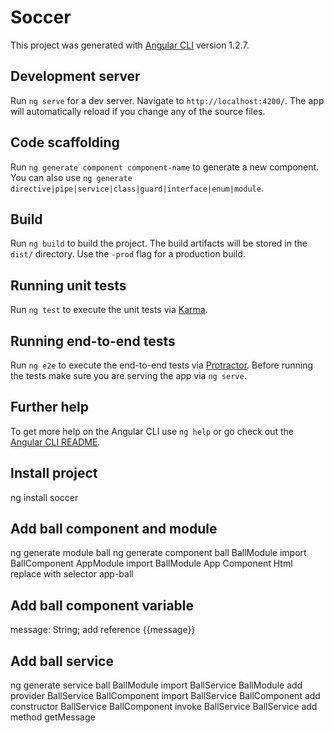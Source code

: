 # Soccer

This project was generated with [Angular CLI](https://github.com/angular/angular-cli) version 1.2.7.

## Development server

Run `ng serve` for a dev server. Navigate to `http://localhost:4200/`. The app will automatically reload if you change any of the source files.

## Code scaffolding

Run `ng generate component component-name` to generate a new component. You can also use `ng generate directive|pipe|service|class|guard|interface|enum|module`.

## Build

Run `ng build` to build the project. The build artifacts will be stored in the `dist/` directory. Use the `-prod` flag for a production build.

## Running unit tests

Run `ng test` to execute the unit tests via [Karma](https://karma-runner.github.io).

## Running end-to-end tests

Run `ng e2e` to execute the end-to-end tests via [Protractor](http://www.protractortest.org/).
Before running the tests make sure you are serving the app via `ng serve`.

## Further help

To get more help on the Angular CLI use `ng help` or go check out the [Angular CLI README](https://github.com/angular/angular-cli/blob/master/README.md).


## Install project
ng install soccer

## Add ball component and module
ng generate module ball
ng generate component ball
BallModule import BallComponent
AppModule import BallModule
App Component Html replace with selector app-ball

## Add ball component variable
message: String;
add reference {{message}}

## Add ball service
ng generate service ball
BallModule import BallService 
BallModule add provider BallService 
BallComponent import BallService 
BallComponent add constructor BallService
BallComponent invoke BallService
BallService add method getMessage
